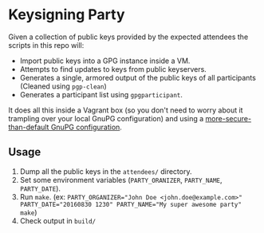 Keysigning Party
================

Given a collection of public keys provided by the expected attendees the scripts in this repo will:

- Import public keys into a GPG instance inside a VM.
- Attempts to find updates to keys from public keyservers.
- Generates a single, armored output of the public keys of all participants (Cleaned using `pgp-clean`)
- Generates a participant list using `gpgparticipant`.

It does all this inside a Vagrant box (so you don't need to worry about it trampling over your local GnuPG configuration) and using a [more-secure-than-default GnuPG configuration](https://github.com/ioerror/duraconf/blob/master/configs/gnupg/gpg.conf).

Usage
-----

1. Dump all the public keys in the `attendees/` directory.
2. Set some environment variables (`PARTY_ORANIZER`, `PARTY_NAME`, `PARTY_DATE`).
2. Run `make`. (ex: `PARTY_ORGANIZER="John Doe <john.doe@example.com>" PARTY_DATE="20160830 1230" PARTY_NAME="My super awesome party" make`)
3. Check output in `build/`
